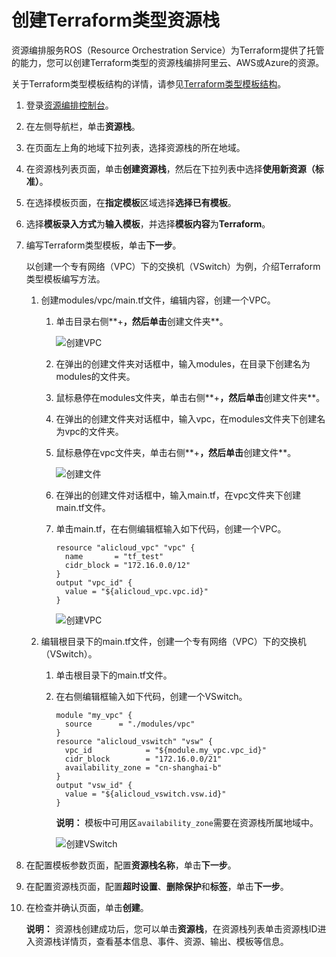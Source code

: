 # 创建Terraform类型资源栈

资源编排服务ROS（Resource Orchestration Service）为Terraform提供了托管的能力，您可以创建Terraform类型的资源栈编排阿里云、AWS或Azure的资源。

关于Terraform类型模板结构的详情，请参见[Terraform类型模板结构](/cn.zh-CN/Terraform/Terraform类型模板结构.md)。

1.  登录[资源编排控制台](http://ros.console.aliyun.com)。

2.  在左侧导航栏，单击**资源栈**。

3.  在页面左上角的地域下拉列表，选择资源栈的所在地域。

4.  在资源栈列表页面，单击**创建资源栈**，然后在下拉列表中选择**使用新资源（标准）**。

5.  在选择模板页面，在**指定模板**区域选择**选择已有模板**。

6.  选择**模板录入方式**为**输入模板**，并选择**模板内容**为**Terraform**。

7.  编写Terraform类型模板，单击**下一步**。

    以创建一个专有网络（VPC）下的交换机（VSwitch）为例，介绍Terraform类型模板编写方法。

    1.  创建modules/vpc/main.tf文件，编辑内容，创建一个VPC。
        1.  单击目录右侧**+**，然后单击**创建文件夹**。

            ![创建VPC](https://static-aliyun-doc.oss-accelerate.aliyuncs.com/assets/img/zh-CN/4680480061/p168944.png)

        2.  在弹出的创建文件夹对话框中，输入modules，在目录下创建名为modules的文件夹。
        3.  鼠标悬停在modules文件夹，单击右侧**+**，然后单击**创建文件夹**。
        4.  在弹出的创建文件夹对话框中，输入vpc，在modules文件夹下创建名为vpc的文件夹。
        5.  鼠标悬停在vpc文件夹，单击右侧**+**，然后单击**创建文件**。

            ![创建文件](https://static-aliyun-doc.oss-accelerate.aliyuncs.com/assets/img/zh-CN/5680480061/p168953.png)

        6.  在弹出的创建文件对话框中，输入main.tf，在vpc文件夹下创建main.tf文件。
        7.  单击main.tf，在右侧编辑框输入如下代码，创建一个VPC。

            ```
            resource "alicloud_vpc" "vpc" {
              name       = "tf_test"
              cidr_block = "172.16.0.0/12"
            }
            output "vpc_id" {
              value = "${alicloud_vpc.vpc.id}"
            }
            ```

            ![创建VPC](https://static-aliyun-doc.oss-accelerate.aliyuncs.com/assets/img/zh-CN/5680480061/p168954.png)

    2.  编辑根目录下的main.tf文件，创建一个专有网络（VPC）下的交换机（VSwitch）。
        1.  单击根目录下的main.tf文件。
        2.  在右侧编辑框输入如下代码，创建一个VSwitch。

            ```
            module "my_vpc" {
              source      = "./modules/vpc"
            }
            resource "alicloud_vswitch" "vsw" {
              vpc_id            = "${module.my_vpc.vpc_id}"
              cidr_block        = "172.16.0.0/21"
              availability_zone = "cn-shanghai-b"
            }
            output "vsw_id" {
              value = "${alicloud_vswitch.vsw.id}"
            }
            ```

            **说明：** 模板中可用区`availability_zone`需要在资源栈所属地域中。

            ![创建VSwitch](https://static-aliyun-doc.oss-accelerate.aliyuncs.com/assets/img/zh-CN/5680480061/p168955.png)

8.  在配置模板参数页面，配置**资源栈名称**，单击**下一步**。

9.  在配置资源栈页面，配置**超时设置**、**删除保护**和**标签**，单击**下一步**。

10. 在检查并确认页面，单击**创建**。

    **说明：** 资源栈创建成功后，您可以单击**资源栈**，在资源栈列表单击资源栈ID进入资源栈详情页，查看基本信息、事件、资源、输出、模板等信息。



